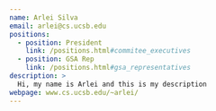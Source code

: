 ```yaml
---
name: Arlei Silva
email: arlei@cs.ucsb.edu
positions:
  - position: President
    link: /positions.html#commitee_executives
  - position: GSA Rep
    link: /positions.html#gsa_representatives
description: >
  Hi, my name is Arlei and this is my description
webpage: www.cs.ucsb.edu/~arlei/
---
```

